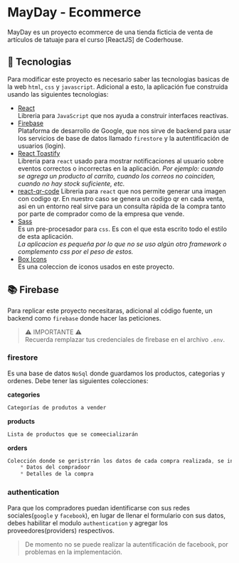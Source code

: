 # MayDay - Ecommerce
MayDay es un proyecto ecommerce de una tienda ficticia de venta de artículos de tatuaje para el curso [ReactJS] de Coderhouse.

## :nut_and_bolt: Tecnologias
Para modificar este proyecto es necesario saber las tecnologias basicas de la web `html`, `css` y `javascript`. Adicional a esto, la aplicación fue construida usando las siguientes tecnologias:

* [React](https://reactjs.org/) \
Libreria para `JavaScript` que nos ayuda a construir interfaces reactivas.
* [Firebase](https://firebase.google.com/) \
Plataforma de desarrollo de Google, que nos sirve de backend para usar los servicios de base de datos llamado `firestore` y la autentificación de usuarios (login).
* [React Toastify](https://fkhadra.github.io/react-toastify/how-to-style/) \
Libreria para `react` usado para mostrar notificaciones al usuario sobre eventos correctos o incorrectas en la aplicación. *Por ejemplo: cuando se agrega un producto al carrito, cuando los correos no coinciden, cuando no hay stock suficiente, etc.*
* [react-qr-code](https://rosskhanas.github.io/react-qr-code/)
Libreria para `react` que nos permite generar una imagen con codigo qr. En nuestro caso se genera un codigo qr en cada venta, asi en un entorno real sirve para un consulta rápida de la compra tanto por parte de comprador como de la empresa que vende.
* [Sass](https://sass-lang.com/) \
Es un pre-procesador para `css`. Es con el que esta escrito todo el estilo de esta aplicación.\
*La aplicacion es pequeña por lo que no se uso algún otro framework o complemento css por el peso de estos.*
* [Box Icons](https://boxicons.com/)\
Es una coleccion de iconos usados en este proyecto.

## :books: Firebase
Para replicar este proyecto necesitaras, adicional al código fuente, un backend como `firebase` donde hacer las peticiones.

> :warning: IMPORTANTE :warning:\
> Recuerda remplazar tus credenciales de firebase en el archivo `.env`.

### firestore
Es una base de datos `NoSql` donde guardamos los productos, categorias y ordenes. Debe tener las siguientes colecciones:

**categories**
```javascript
Categorías de produtos a vender
```

**products**
```javascript
Lista de productos que se comeecializarán
```

**orders**
```javascript
Colección donde se geristrrán los datos de cada compra realizada, se incluyen
    * Datos del compradoor
    * Detalles de la compra
```

### authentication
Para que los compradores puedan identificarse con sus redes sociales(`google` y `facebook`), en lugar de llenar el formulario con sus datos, debes habilitar el modulo `authentication` y agregar los proveedores(providers) respectivos.

> De momento no se puede realizar la autentificación de facebook, por problemas en la implementación.
